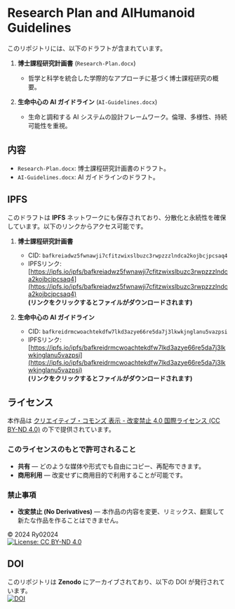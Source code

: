 # Research Plan and AIHumanoid Guidelines

このリポジトリには、以下のドラフトが含まれています。

1. **博士課程研究計画書** (`Research-Plan.docx`)
   - 哲学と科学を統合した学際的なアプローチに基づく博士課程研究の概要。

2. **生命中心の AI ガイドライン** (`AI-Guidelines.docx`)
   - 生命と調和する AI システムの設計フレームワーク。倫理、多様性、持続可能性を重視。

## 内容
- `Research-Plan.docx`: 博士課程研究計画書のドラフト。
- `AI-Guidelines.docx`: AI ガイドラインのドラフト。

## IPFS
このドラフトは **IPFS** ネットワークにも保存されており、分散化と永続性を確保しています。以下のリンクからアクセス可能です。

1. **博士課程研究計画書**  
   - CID: `bafkreiadwz5fwnawji7cfitzwixslbuzc3rwpzzzlndca2kojbcjpcsaq4`  
   - IPFSリンク: [https://ipfs.io/ipfs/bafkreiadwz5fwnawji7cfitzwixslbuzc3rwpzzzlndca2kojbcjpcsaq4](https://ipfs.io/ipfs/bafkreiadwz5fwnawji7cfitzwixslbuzc3rwpzzzlndca2kojbcjpcsaq4)  
     **(リンクをクリックするとファイルがダウンロードされます)**

2. **生命中心の AI ガイドライン**  
   - CID: `bafkreidrmcwoachtekdfw7lkd3azye66re5da7j3lkwkjnglanu5vazpsi`  
   - IPFSリンク: [https://ipfs.io/ipfs/bafkreidrmcwoachtekdfw7lkd3azye66re5da7j3lkwkjnglanu5vazpsi](https://ipfs.io/ipfs/bafkreidrmcwoachtekdfw7lkd3azye66re5da7j3lkwkjnglanu5vazpsi)  
     **(リンクをクリックするとファイルがダウンロードされます)**

## ライセンス
本作品は [クリエイティブ・コモンズ 表示 - 改変禁止 4.0 国際ライセンス (CC BY-ND 4.0)](https://creativecommons.org/licenses/by-nd/4.0/deed.ja) の下で提供されています。

### **このライセンスのもとで許可されること**
- **共有** — どのような媒体や形式でも自由にコピー、再配布できます。
- **商用利用** — 改変せずに商用目的で利用することが可能です。

### **禁止事項**
- **改変禁止 (No Derivatives)** — 本作品の内容を変更、リミックス、翻案して新たな作品を作ることはできません。

© 2024 Ry02024  
[![License: CC BY-ND 4.0](https://licensebuttons.net/l/by-nd/4.0/88x31.png)](https://creativecommons.org/licenses/by-nd/4.0/)

## DOI
このリポジトリは **Zenodo** にアーカイブされており、以下の DOI が発行されています。  
[![DOI](https://zenodo.org/badge/DOI/10.5281/zenodo.14567916.svg)](https://doi.org/10.5281/zenodo.14567916)
